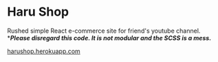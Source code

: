 # Haru Shop #

Rushed simple React e-commerce site for friend's youtube channel.
******Please disregard this code. It is not modular and the SCSS is a mess.*****

[harushop.herokuapp.com](harushop.herokuapp.com)
